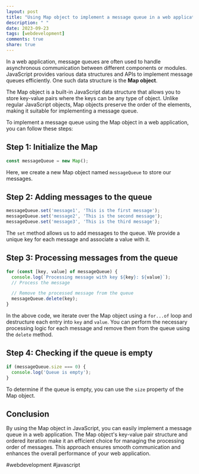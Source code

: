 ```yaml
---
layout: post
title: "Using Map object to implement a message queue in a web application"
description: " "
date: 2023-09-23
tags: [webdevelopment]
comments: true
share: true
---
```


In a web application, message queues are often used to handle asynchronous communication between different components or modules. JavaScript provides various data structures and APIs to implement message queues efficiently. One such data structure is the **Map object**.

The Map object is a built-in JavaScript data structure that allows you to store key-value pairs where the keys can be any type of object. Unlike regular JavaScript objects, Map objects preserve the order of the elements, making it suitable for implementing a message queue.

To implement a message queue using the Map object in a web application, you can follow these steps:

## Step 1: Initialize the Map

```javascript
const messageQueue = new Map();
```

Here, we create a new Map object named `messageQueue` to store our messages.

## Step 2: Adding messages to the queue

```javascript
messageQueue.set('message1', 'This is the first message');
messageQueue.set('message2', 'This is the second message');
messageQueue.set('message3', 'This is the third message');
```

The `set` method allows us to add messages to the queue. We provide a unique key for each message and associate a value with it.

## Step 3: Processing messages from the queue

```javascript
for (const [key, value] of messageQueue) {
  console.log(`Processing message with key ${key}: ${value}`);
  // Process the message

  // Remove the processed message from the queue
  messageQueue.delete(key);
}
```

In the above code, we iterate over the Map object using a `for...of` loop and destructure each entry into `key` and `value`. You can perform the necessary processing logic for each message and remove them from the queue using the `delete` method.

## Step 4: Checking if the queue is empty

```javascript
if (messageQueue.size === 0) {
  console.log('Queue is empty');
}
```

To determine if the queue is empty, you can use the `size` property of the Map object.

## Conclusion

By using the Map object in JavaScript, you can easily implement a message queue in a web application. The Map object's key-value pair structure and ordered iteration make it an efficient choice for managing the processing order of messages. This approach ensures smooth communication and enhances the overall performance of your web application.

#webdevelopment #javascript